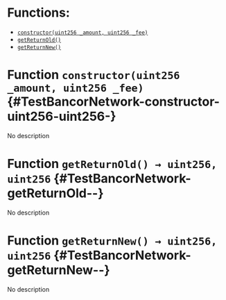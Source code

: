 

# Functions:
- [`constructor(uint256 _amount, uint256 _fee)`](#TestBancorNetwork-constructor-uint256-uint256-)
- [`getReturnOld()`](#TestBancorNetwork-getReturnOld--)
- [`getReturnNew()`](#TestBancorNetwork-getReturnNew--)



# Function `constructor(uint256 _amount, uint256 _fee)` {#TestBancorNetwork-constructor-uint256-uint256-}
No description


# Function `getReturnOld() → uint256, uint256` {#TestBancorNetwork-getReturnOld--}
No description


# Function `getReturnNew() → uint256, uint256` {#TestBancorNetwork-getReturnNew--}
No description


